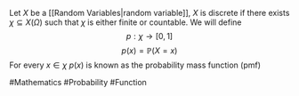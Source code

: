 Let $X$ be a [[Random Variables|random variable]], $X$ is discrete if there exists $\chi \subseteq X(\Omega)$ such that $\chi$ is either finite or countable. We will define
$$
p:\chi\to[0,1]
$$
$$
p(x)=\mathbb{P}(X=x)
$$
For every $x\in\chi$ 
$p(x)$ is known as the probability mass function (pmf)

#Mathematics #Probability #Function 